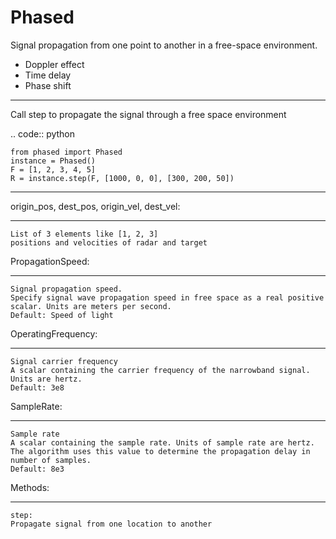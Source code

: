 # Phased
Signal propagation from one point to another in a free-space environment.
* Doppler effect
* Time delay
* Phase shift
***
Call step to propagate the signal through a free space environment

.. code:: python

	from phased import Phased
	instance = Phased()
	F = [1, 2, 3, 4, 5]
	R = instance.step(F, [1000, 0, 0], [300, 200, 50])
***
origin_pos, dest_pos, origin_vel, dest_vel:
__________________________________________
	List of 3 elements like [1, 2, 3]
	positions and velocities of radar and target

PropagationSpeed:
________________
	Signal propagation speed.
  	Specify signal wave propagation speed in free space as a real positive scalar. Units are meters per second.
  	Default: Speed of light

OperatingFrequency:
__________________
	Signal carrier frequency
  	A scalar containing the carrier frequency of the narrowband signal. Units are hertz.
  	Default: 3e8
SampleRate:
__________
	Sample rate
	A scalar containing the sample rate. Units of sample rate are hertz.
	The algorithm uses this value to determine the propagation delay in number of samples.
	Default: 8e3
Methods:
_______
	step:
	Propagate signal from one location to another
